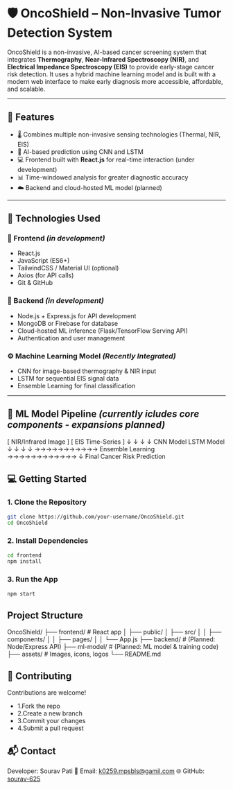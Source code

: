 # 🛡️ OncoShield – Non-Invasive Tumor Detection System

OncoShield is a non-invasive, AI-based cancer screening system that integrates **Thermography**, **Near-Infrared Spectroscopy (NIR)**, and **Electrical Impedance Spectroscopy (EIS)** to provide early-stage cancer risk detection. It uses a hybrid machine learning model and is built with a modern web interface to make early diagnosis more accessible, affordable, and scalable.

---

## 🚀 Features

- 🌡️ Combines multiple non-invasive sensing technologies (Thermal, NIR, EIS)
- 🤖 AI-based prediction using CNN and LSTM
- 💻 Frontend built with **React.js** for real-time interaction (under development)
- 📊 Time-windowed analysis for greater diagnostic accuracy
- ☁️ Backend and cloud-hosted ML model (planned)

---

## 🧠 Technologies Used

### 🔷 Frontend *(in development)*
- React.js
- JavaScript (ES6+)
- TailwindCSS / Material UI (optional)
- Axios (for API calls)
- Git & GitHub

### 🔶 Backend *(in development)*
- Node.js + Express.js for API development
- MongoDB or Firebase for database
- Cloud-hosted ML inference (Flask/TensorFlow Serving API)
- Authentication and user management

### ⚙️ Machine Learning Model *(Recently Integrated)*
- CNN for image-based thermography & NIR input
- LSTM for sequential EIS signal data
- Ensemble Learning for final classification

---

## 🧬 ML Model Pipeline *(currently icludes core components - expansions planned)*
[ NIR/Infrared Image ]      [ EIS Time-Series ]
↓ ↓                               ↓ ↓
CNN Model                     LSTM Model
↓ ↓                               ↓ ↓
→→→→→→→→→→→ Ensemble Learning →→→→→→→→→→→→
               ↓
Final Cancer Risk Prediction

## 💻 Getting Started

### 1. Clone the Repository
```bash
git clone https://github.com/your-username/OncoShield.git
cd OncoShield
```

### 2. Install Dependencies
```bash
cd frontend
npm install
```

### 3. Run the App
```bash
npm start
```

## Project Structure
OncoShield/
├── frontend/           # React app
│   ├── public/
│   ├── src/
│   │   ├── components/
│   │   ├── pages/
│   │   └── App.js
├── backend/            # (Planned: Node/Express API)
├── ml-model/           # (Planned: ML model & training code)
├── assets/             # Images, icons, logos
└── README.md

## 🤝 Contributing
Contributions are welcome!
- 1.Fork the repo
- 2.Create a new branch
- 3.Commit your changes
- 4.Submit a pull request

## 📬 Contact
Developer: Sourav Pati
📧 Email: [k0259.mpsbls@gamil.com](k0259.mpsbls@gmail.com)
🌐 GitHub: [sourav-625](https://github.com/sourav-625)
